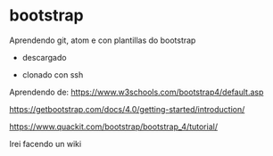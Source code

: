 # bootstrap
Aprendendo git, atom e con plantillas do bootstrap

* descargado

* clonado con ssh

Aprendendo de:
https://www.w3schools.com/bootstrap4/default.asp

https://getbootstrap.com/docs/4.0/getting-started/introduction/

https://www.quackit.com/bootstrap/bootstrap_4/tutorial/

Irei facendo un wiki
